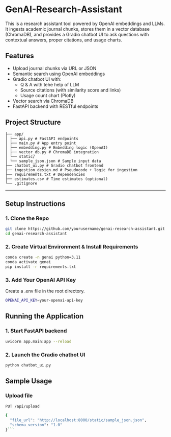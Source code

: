 # GenAI-Research-Assistant

This is a research assistant tool powered by OpenAI embeddings and LLMs. It ingests academic journal chunks, stores them in a vector database (ChromaDB), and provides a Gradio chatbot UI to ask questions with contextual answers, proper citations, and usage charts.

## Features

* Upload journal chunks via URL or JSON  
* Semantic search using OpenAI embeddings  
* Gradio chatbot UI with:  
  * Q & A with tehe help of LLM
  * Source citations (with similarity score and links)  
  * Usage count chart (Plotly)  
* Vector search via ChromaDB  
* FastAPI backend with RESTful endpoints


## Project Structure

```
├── app/
│ ├── api.py # FastAPI endpoints
│ ├── main.py # App entry point
│ ├── embedding.py # Embedding logic (OpenAI)
│ ├── vector_db.py # ChromaDB integration
│ └── static/
│ └── sample_json.json # Sample input data
├── chatbot_ui.py # Gradio chatbot frontend
├── ingestion_design.md # Pseudocode + logic for ingestion
├── requirements.txt # Dependencies
├── estimates.csv # Time estimates (optional)
└── .gitignore
```

---

## Setup Instructions

### 1. Clone the Repo

```bash
git clone https://github.com/yourusername/genai-research-assistant.git
cd genai-research-assistant
```

### 2. Create Virtual Environment & Install Requirements

```bash
conda create -n genai python=3.11
conda activate genai
pip install -r requirements.txt
```

### 3. Add Your OpenAI API Key

Create a .env file in the root directory.
```bash
OPENAI_API_KEY=your-openai-api-key
```

## Running the Application

### 1. Start FastAPI backend
```bash
uvicorn app.main:app --reload
```

### 2. Launch the Gradio chatbot UI
```bash
python chatbot_ui.py
```

## Sample Usage

### Upload file
```bash
PUT /api/upload

{
  "file_url": "http://localhost:8000/static/sample_json.json",
  "schema_version": "1.0"
}```


